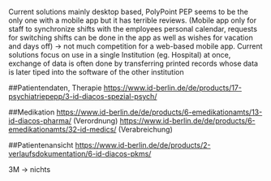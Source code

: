 Current solutions mainly desktop based, PolyPoint PEP seems to be the only one with a mobile app but it has terrible reviews. (Mobile app only for staff to synchronize shifts with the employees personal calendar, requests for switching shifts can be done in the app as well as wishes for vacation and days off)
-> not much competition for a web-based mobile app.
Current solutions focus on use in a single Institution (eg. Hospital) at once, exchange of data is often done by transferring printed records whose data is later tiped into the software of the other institution

##Patientendaten, Therapie
https://www.id-berlin.de/de/products/17-psychiatriepepp/3-id-diacos-spezial-psych/

##Medikation
https://www.id-berlin.de/de/products/6-emedikationamts/13-id-diacos-pharma/ (Verordnung)
https://www.id-berlin.de/de/products/6-emedikationamts/32-id-medics/ (Verabreichung)

##Patientenansicht
https://www.id-berlin.de/de/products/2-verlaufsdokumentation/6-id-diacos-pkms/


3M -> nichts

